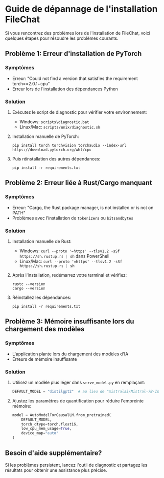 
# Guide de dépannage de l'installation FileChat

Si vous rencontrez des problèmes lors de l'installation de FileChat, voici quelques étapes pour résoudre les problèmes courants.

## Problème 1: Erreur d'installation de PyTorch

### Symptômes
- Erreur: "Could not find a version that satisfies the requirement torch==2.0.1+cpu"
- Erreur lors de l'installation des dépendances Python

### Solution
1. Exécutez le script de diagnostic pour vérifier votre environnement:
   - Windows: `scripts\diagnostic.bat`
   - Linux/Mac: `scripts/unix/diagnostic.sh`

2. Installation manuelle de PyTorch:
   ```
   pip install torch torchvision torchaudio --index-url https://download.pytorch.org/whl/cpu
   ```

3. Puis réinstallation des autres dépendances:
   ```
   pip install -r requirements.txt
   ```

## Problème 2: Erreur liée à Rust/Cargo manquant

### Symptômes
- Erreur: "Cargo, the Rust package manager, is not installed or is not on PATH"
- Problèmes avec l'installation de `tokenizers` ou `bitsandbytes`

### Solution
1. Installation manuelle de Rust:
   - Windows: `curl --proto '=https' --tlsv1.2 -sSf https://sh.rustup.rs | sh` dans PowerShell
   - Linux/Mac: `curl --proto '=https' --tlsv1.2 -sSf https://sh.rustup.rs | sh`

2. Après l'installation, redémarrez votre terminal et vérifiez:
   ```
   rustc --version
   cargo --version
   ```

3. Réinstallez les dépendances:
   ```
   pip install -r requirements.txt
   ```

## Problème 3: Mémoire insuffisante lors du chargement des modèles

### Symptômes
- L'application plante lors du chargement des modèles d'IA
- Erreurs de mémoire insuffisante

### Solution
1. Utilisez un modèle plus léger dans `serve_model.py` en remplaçant:
   ```python
   DEFAULT_MODEL = "distilgpt2"  # au lieu de "mistralai/Mistral-7B-Instruct-v0.1"
   ```

2. Ajustez les paramètres de quantification pour réduire l'empreinte mémoire:
   ```python
   model = AutoModelForCausalLM.from_pretrained(
       DEFAULT_MODEL, 
       torch_dtype=torch.float16,
       low_cpu_mem_usage=True,
       device_map="auto"
   )
   ```

## Besoin d'aide supplémentaire?
Si les problèmes persistent, lancez l'outil de diagnostic et partagez les résultats pour obtenir une assistance plus précise.
